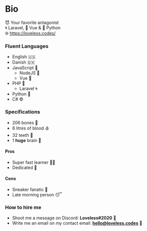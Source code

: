# Bio
😈 Your favorite antagonist                
🌀 Laravel, 💎 Vue & 🐍 Python            
🌐 https://loveless.codes/                 

### Fluent Languages
- English 🇺🇸
- Danish 🇩🇰
- JavaScript 💌
  - NodeJS 👀
  - Vue 💎
- PHP 🤖
  - Laravel 🌀
- Python 🐍
- C# ©️

### Specifications
- 206 bones 🦴
- 6 litres of blood 🩸
- 32 teeth 🦷
- 1 **huge** brain 🧠

#### Pros
- Super fast learner 👨‍💻
- Dedicated 🧙

#### Cons
- Sneaker fanatic 👟
- Late morning person 😴

### How to hire me
- Shoot me a message on Discord: **Loveless#2020** 💌
- Write me an email on my contact email: **hello@loveless.codes** 📮
